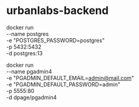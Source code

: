 # urbanlabs-backend

docker run \
--name postgres \
-e "POSTGRES_PASSWORD=postgres" \
-p 5432:5432 \
-d postgres:13

docker run \
--name pgadmin4 \
-e "PGADMIN_DEFAULT_EMAIL=admin@mail.com" \
-e "PGADMIN_DEFAULT_PASSWORD=admin" \
-p 5555:80 \
-d dpage/pgadmin4
